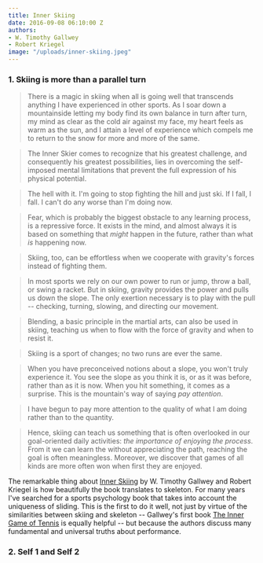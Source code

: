 ```yaml
---
title: Inner Skiing
date: 2016-09-08 06:10:00 Z
authors:
- W. Timothy Gallwey
- Robert Kriegel
image: "/uploads/inner-skiing.jpeg"
---
```


### 1. Skiing is more than a parallel turn

> There is a magic in skiing when all is going well that transcends anything I have experienced in other sports. As I soar down a mountainside letting my body find its own balance in turn after turn, my mind as clear as the cold air against my face, my heart feels as warm as the sun, and I attain a level of experience which compels me to return to the snow for more and more of the same. 

> The Inner Skier comes to recognize that his greatest challenge, and consequently his greatest possibilities, lies in overcoming the self-imposed mental limitations that prevent the full expression of his physical potential. 

> The hell with it. I'm going to stop fighting the hill and just ski. If I fall, I fall. I can't do any worse than I'm doing now. 

> Fear, which is probably the biggest obstacle to any learning process, is a repressive force. It exists in the mind, and almost always it is based on something that *might* happen in the future, rather than what *is* happening now.

> Skiing, too, can be effortless when we cooperate with gravity's forces instead of fighting them. 

> In most sports we rely on our own power to run or jump, throw a ball, or swing a racket. But in skiing, gravity provides the power and pulls us down the slope. The only exertion necessary is to play with the pull -- checking, turning, slowing, and directing our movement.  

> Blending, a basic principle in the martial arts, can also be used in skiing, teaching us when to flow with the force of gravity and when to resist it. 

> Skiing is a sport of changes; no two runs are ever the same. 

> When you have preconceived notions about a slope, you won't truly experience it. You see the slope as you think it is, or as it was before, rather than as it is now. When you hit something, it comes as a surprise. This is the mountain's way of saying *pay attention*. 

> I have begun to pay more attention to the quality of what I am doing rather than to the quantity. 

> Hence, skiing can teach us something that is often overlooked in our goal-oriented daily activities: *the importance of enjoying the process*. From it we can learn the without appreciating the path, reaching the goal is often meaningless. Moreover, we discover that games of all kinds are more often won when first they are enjoyed. 

The remarkable thing about [Inner Skiing](http://www.amazon.com/dp/0679778276/?tag=tress-20) by W. Timothy Gallwey and Robert Kriegel is how beautifully the book translates to skeleton. For many years I've searched for a sports psychology book that takes into account the uniqueness of sliding. This is the first to do it well, not just by virtue of the similarities between skiing and skeleton -- Gallwey's first book [The Inner Game of Tennis](http://www.amazon.com/dp/0679778314/?tag=tress-20) is equally helpful -- but because the authors discuss many fundamental and universal truths about performance. 

### 2. Self 1 and Self 2    
